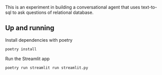 This is an experiment in building a conversational agent that uses text-to-sql to ask questions of relational database.

## Up and running

Install dependencies with poetry

```bash
poetry install
```

Run the Streamlit app

```bash
poetry run streamlit run streamlit.py
```
